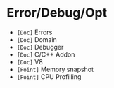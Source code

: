 # Error/Debug/Opt

* `[Doc]` Errors
* `[Doc]` Domain
* `[Doc]` Debugger
* `[Doc]` C/C++ Addon
* `[Doc]` V8
* `[Point]` Memory snapshot
* `[Point]` CPU Profilling

